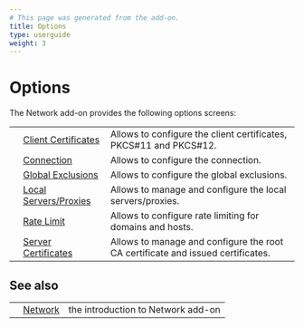 ```yaml
---
# This page was generated from the add-on.
title: Options
type: userguide
weight: 3
---
```


# Options

The Network add-on provides the following options screens:

|   |                                                                                 |                                                                                 |
|---|---------------------------------------------------------------------------------|---------------------------------------------------------------------------------|
|   | [Client Certificates](/docs/desktop/addons/network/options/clientcertificates/) | Allows to configure the client certificates, PKCS#11 and PKCS#12.               |
|   | [Connection](/docs/desktop/addons/network/options/connection/)                  | Allows to configure the connection.                                             |
|   | [Global Exclusions](/docs/desktop/addons/network/options/globalexclusions/)     | Allows to configure the global exclusions.                                      |
|   | [Local Servers/Proxies](/docs/desktop/addons/network/options/localservers/)     | Allows to manage and configure the local servers/proxies.                       |
|   | [Rate Limit](/docs/desktop/addons/network/options/ratelimit/)                   | Allows to configure rate limiting for domains and hosts.                        |
|   | [Server Certificates](/docs/desktop/addons/network/options/servercertificates/) | Allows to manage and configure the root CA certificate and issued certificates. |

## See also

|   |                                          |                                    |
|---|------------------------------------------|------------------------------------|
|   | [Network](/docs/desktop/addons/network/) | the introduction to Network add-on |
